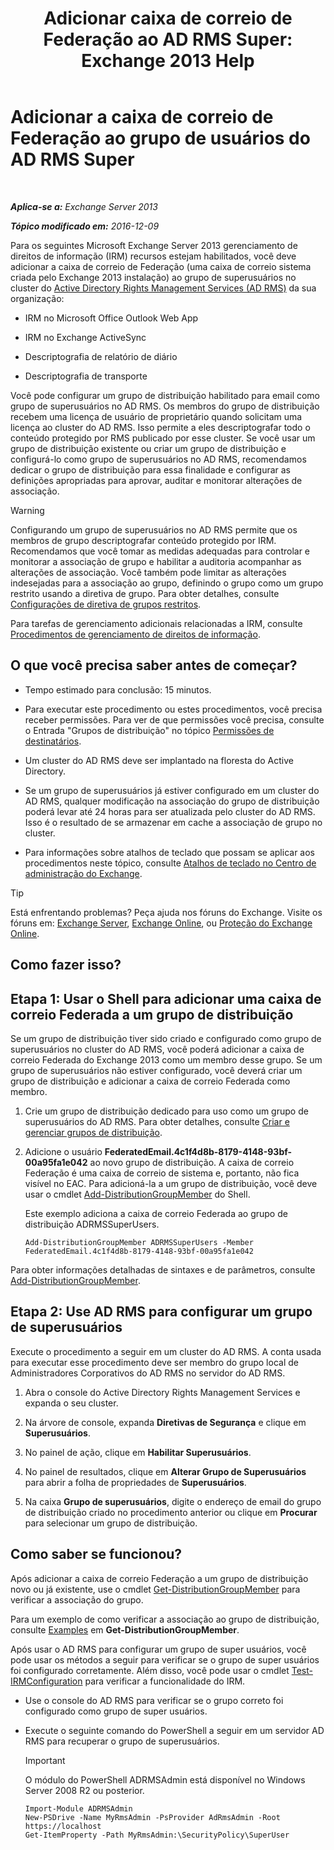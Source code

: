 ﻿---
title: 'Adicionar caixa de correio de Federação ao AD RMS Super: Exchange 2013 Help'
TOCTitle: Adicionar a caixa de correio de Federação ao grupo de usuários do AD RMS Super
ms:assetid: 44618df9-54f0-4474-a450-dcba48a02901
ms:mtpsurl: https://technet.microsoft.com/pt-br/library/Ee424431(v=EXCHG.150)
ms:contentKeyID: 50485451
ms.date: 05/22/2018
mtps_version: v=EXCHG.150
ms.translationtype: MT
---

# Adicionar a caixa de correio de Federação ao grupo de usuários do AD RMS Super

 

_**Aplica-se a:** Exchange Server 2013_

_**Tópico modificado em:** 2016-12-09_

Para os seguintes Microsoft Exchange Server 2013 gerenciamento de direitos de informação (IRM) recursos estejam habilitados, você deve adicionar a caixa de correio de Federação (uma caixa de correio sistema criada pelo Exchange 2013 instalação) ao grupo de superusuários no cluster do [Active Directory Rights Management Services (AD RMS)](https://technet.microsoft.com/en-us/library/hh831364.aspx) da sua organização:

  - IRM no Microsoft Office Outlook Web App

  - IRM no Exchange ActiveSync

  - Descriptografia de relatório de diário

  - Descriptografia de transporte

Você pode configurar um grupo de distribuição habilitado para email como grupo de superusuários no AD RMS. Os membros do grupo de distribuição recebem uma licença de usuário de proprietário quando solicitam uma licença ao cluster do AD RMS. Isso permite a eles descriptografar todo o conteúdo protegido por RMS publicado por esse cluster. Se você usar um grupo de distribuição existente ou criar um grupo de distribuição e configurá-lo como grupo de superusuários no AD RMS, recomendamos dedicar o grupo de distribuição para essa finalidade e configurar as definições apropriadas para aprovar, auditar e monitorar alterações de associação.


> [!WARNING]
> Configurando um grupo de superusuários no AD RMS permite que os membros de grupo descriptografar conteúdo protegido por IRM. Recomendamos que você tomar as medidas adequadas para controlar e monitorar a associação de grupo e habilitar a auditoria acompanhar as alterações de associação. Você também pode limitar as alterações indesejadas para a associação ao grupo, definindo o grupo como um grupo restrito usando a diretiva de grupo. Para obter detalhes, consulte <A href="https://technet.microsoft.com/en-us/library/cc756802(v=ws.10).aspx">Configurações de diretiva de grupos restritos</A>.



Para tarefas de gerenciamento adicionais relacionadas a IRM, consulte [Procedimentos de gerenciamento de direitos de informação](information-rights-management-procedures-exchange-2013-help.md).

## O que você precisa saber antes de começar?

  - Tempo estimado para conclusão: 15 minutos.

  - Para executar este procedimento ou estes procedimentos, você precisa receber permissões. Para ver de que permissões você precisa, consulte o Entrada "Grupos de distribuição" no tópico [Permissões de destinatários](recipients-permissions-exchange-2013-help.md).

  - Um cluster do AD RMS deve ser implantado na floresta do Active Directory.

  - Se um grupo de superusuários já estiver configurado em um cluster do AD RMS, qualquer modificação na associação do grupo de distribuição poderá levar até 24 horas para ser atualizada pelo cluster do AD RMS. Isso é o resultado de se armazenar em cache a associação de grupo no cluster.

  - Para informações sobre atalhos de teclado que possam se aplicar aos procedimentos neste tópico, consulte [Atalhos de teclado no Centro de administração do Exchange](keyboard-shortcuts-in-the-exchange-admin-center-exchange-online-protection-help.md).


> [!TIP]
> Está enfrentando problemas? Peça ajuda nos fóruns do Exchange. Visite os fóruns em: <A href="https://go.microsoft.com/fwlink/p/?linkid=60612">Exchange Server</A>, <A href="https://go.microsoft.com/fwlink/p/?linkid=267542">Exchange Online</A>, ou <A href="https://go.microsoft.com/fwlink/p/?linkid=285351">Proteção do Exchange Online</A>.



## Como fazer isso?

## Etapa 1: Usar o Shell para adicionar uma caixa de correio Federada a um grupo de distribuição

Se um grupo de distribuição tiver sido criado e configurado como grupo de superusuários no cluster do AD RMS, você poderá adicionar a caixa de correio Federada do Exchange 2013 como um membro desse grupo. Se um grupo de superusuários não estiver configurado, você deverá criar um grupo de distribuição e adicionar a caixa de correio Federada como membro.

1.  Crie um grupo de distribuição dedicado para uso como um grupo de superusuários do AD RMS. Para obter detalhes, consulte [Criar e gerenciar grupos de distribuição](create-and-manage-distribution-groups-exchange-2013-help.md).

2.  Adicione o usuário **FederatedEmail.4c1f4d8b-8179-4148-93bf-00a95fa1e042** ao novo grupo de distribuição. A caixa de correio Federação é uma caixa de correio de sistema e, portanto, não fica visível no EAC. Para adicioná-la a um grupo de distribuição, você deve usar o cmdlet [Add-DistributionGroupMember](https://technet.microsoft.com/pt-br/library/bb124340\(v=exchg.150\)) do Shell.
    
    Este exemplo adiciona a caixa de correio Federada ao grupo de distribuição ADRMSSuperUsers.
    
        Add-DistributionGroupMember ADRMSSuperUsers -Member FederatedEmail.4c1f4d8b-8179-4148-93bf-00a95fa1e042

Para obter informações detalhadas de sintaxes e de parâmetros, consulte [Add-DistributionGroupMember](https://technet.microsoft.com/pt-br/library/bb124340\(v=exchg.150\)).

## Etapa 2: Use AD RMS para configurar um grupo de superusuários

Execute o procedimento a seguir em um cluster do AD RMS. A conta usada para executar esse procedimento deve ser membro do grupo local de Administradores Corporativos do AD RMS no servidor do AD RMS.

1.  Abra o console do Active Directory Rights Management Services e expanda o seu cluster.

2.  Na árvore de console, expanda **Diretivas de Segurança** e clique em **Superusuários**.

3.  No painel de ação, clique em **Habilitar Superusuários**.

4.  No painel de resultados, clique em **Alterar Grupo de Superusuários** para abrir a folha de propriedades de **Superusuários**.

5.  Na caixa **Grupo de superusuários**, digite o endereço de email do grupo de distribuição criado no procedimento anterior ou clique em **Procurar** para selecionar um grupo de distribuição.

## Como saber se funcionou?

Após adicionar a caixa de correio Federação a um grupo de distribuição novo ou já existente, use o cmdlet [Get-DistributionGroupMember](https://technet.microsoft.com/pt-br/library/aa996367\(v=exchg.150\)) para verificar a associação do grupo.

Para um exemplo de como verificar a associação ao grupo de distribuição, consulte [Examples](https://technet.microsoft.com/pt-br/aa996367\(exchg.150\)#examples) em **Get-DistributionGroupMember**.

Após usar o AD RMS para configurar um grupo de super usuários, você pode usar os métodos a seguir para verificar se o grupo de super usuários foi configurado corretamente. Além disso, você pode usar o cmdlet [Test-IRMConfiguration](https://technet.microsoft.com/pt-br/library/dd979798\(v=exchg.150\)) para verificar a funcionalidade do IRM.

  - Use o console do AD RMS para verificar se o grupo correto foi configurado como grupo de super usuários.

  - Execute o seguinte comando do PowerShell a seguir em um servidor AD RMS para recuperar o grupo de superusuários.
    

    > [!IMPORTANT]
    > O módulo do PowerShell ADRMSAdmin está disponível no Windows Server 2008 R2 ou posterior.

    
        Import-Module ADRMSAdmin
        New-PSDrive -Name MyRmsAdmin -PsProvider AdRmsAdmin -Root https://localhost 
        Get-ItemProperty -Path MyRmsAdmin:\SecurityPolicy\SuperUser

